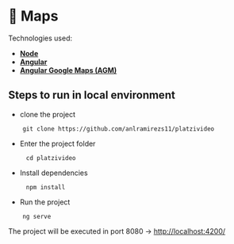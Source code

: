 # :ledger: Maps

Technologies used:

- [**Node**](https://nodejs.org/en/)
- [**Angular**](https://angular.io/)
- [**Angular Google Maps (AGM)**](https://angular-maps.com/api-docs/agm-core/index.html)

## Steps to run in local environment

- clone the project

```shell
    git clone https://github.com/anlramirezs11/platzivideo
```

- Enter the project folder

```shell
     cd platzivideo
```

- Install dependencies

```shell
     npm install
```

- Run the project

```shell
    ng serve
```

The project will be executed in port 8080 -> [http://localhost:4200/](http://localhost:4200/)
